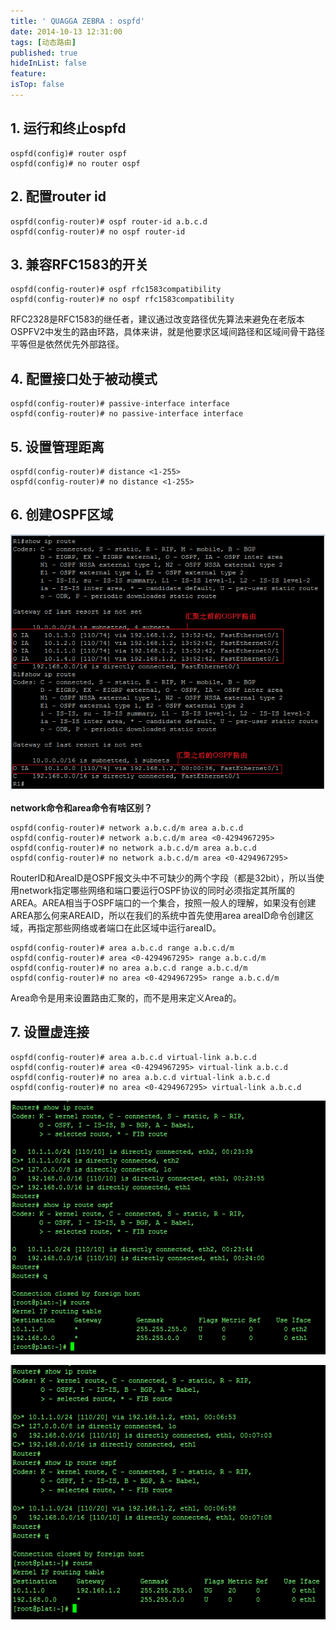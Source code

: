 ```yaml
---
title: ' QUAGGA ZEBRA : ospfd'
date: 2014-10-13 12:31:00
tags: [动态路由]
published: true
hideInList: false
feature: 
isTop: false
---
```


## 1. 运行和终止ospfd

```
ospfd(config)# router ospf
ospfd(config)# no router ospf
```

## 2. 配置router id

```
ospfd(config-router)# ospf router-id a.b.c.d
ospfd(config-router)# no ospf router-id
```

## 3. 兼容RFC1583的开关

```
ospfd(config-router)# ospf rfc1583compatibility
ospfd(config-router)# no ospf rfc1583compatibility
```

RFC2328是RFC1583的继任者，建议通过改变路径优先算法来避免在老版本OSPFV2中发生的路由环路，具体来讲，就是他要求区域间路径和区域间骨干路径平等但是依然优先外部路径。

## 4. 配置接口处于被动模式

```
ospfd(config-router)# passive-interface interface
ospfd(config-router)# no passive-interface interface
```

## 5. 设置管理距离

```
ospfd(config-router)# distance <1-255> 
ospfd(config-router)# no distance <1-255>
```

## 6. 创建OSPF区域
![ospf](./images/1617148712508.png)

**network命令和area命令有啥区别？**

```
ospfd(config-router)# network a.b.c.d/m area a.b.c.d
ospfd(config-router)# network a.b.c.d/m area <0-4294967295>
ospfd(config-router)# no network a.b.c.d/m area a.b.c.d
ospfd(config-router)# no network a.b.c.d/m area <0-4294967295>
```

RouterID和AreaID是OSPF报文头中不可缺少的两个字段（都是32bit），所以当使用network指定哪些网络和端口要运行OSPF协议的同时必须指定其所属的AREA。AREA相当于OSPF端口的一个集合，按照一般人的理解，如果没有创建AREA那么何来AREAID，所以在我们的系统中首先使用area areaID命令创建区域，再指定那些网络或者端口在此区域中运行areaID。

```
ospfd(config-router)# area a.b.c.d range a.b.c.d/m
ospfd(config-router)# area <0-4294967295> range a.b.c.d/m
ospfd(config-router)# no area a.b.c.d range a.b.c.d/m
ospfd(config-router)# no area <0-4294967295> range a.b.c.d/m
```

Area命令是用来设置路由汇聚的，而不是用来定义Area的。

## 7. 设置虚连接

```
ospfd(config-router)# area a.b.c.d virtual-link a.b.c.d
ospfd(config-router)# area <0-4294967295> virtual-link a.b.c.d
ospfd(config-router)# no area a.b.c.d virtual-link a.b.c.d
ospfd(config-router)# no area <0-4294967295> virtual-link a.b.c.d
```

![enter description here](./images/1617148778812.png)

![enter description here](./images/1617148793821.png)


